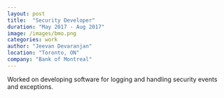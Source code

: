 ```yaml
---
layout: post
title:  "Security Developer"
duration: "May 2017 - Aug 2017"
image: /images/bmo.png
categories: work
author: "Jeevan Devaranjan"
location: "Toronto, ON"
company: "Bank of Montreal"
---
```

Worked on developing software for logging and handling security events and exceptions.